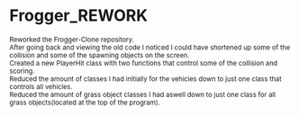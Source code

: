 # Frogger_REWORK
<small> Reworked the Frogger-Clone repository. </small><br>
<small> After going back and viewing the old code I noticed I could have shortened up some of the collision and some of the spawning objects on the screen. </small><br>
<small>Created a new PlayerHit class with two functions that control some of the collision and scoring. </small><br>
<small>Reduced the amount of classes I had initially for the vehicles down to just one class that controls all vehicles.</small><br>
<small>Reduced the amount of grass object classes I had aswell down to just one class for all grass objects(located at the top of the program). </small>
